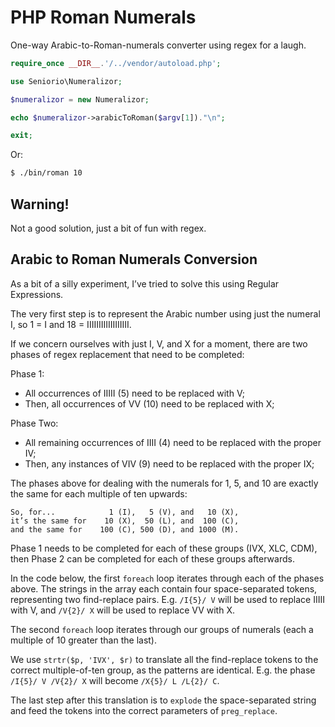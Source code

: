 # PHP Roman Numerals

One-way Arabic-to-Roman-numerals converter using regex for a laugh.

```php
require_once __DIR__.'/../vendor/autoload.php';

use Seniorio\Numeralizor;

$numeralizor = new Numeralizor;

echo $numeralizor->arabicToRoman($argv[1])."\n";

exit;
```

Or:

```sh
$ ./bin/roman 10
```

## Warning!

Not a good solution, just a bit of fun with regex.

## Arabic to Roman Numerals Conversion

As a bit of a silly experiment, I’ve tried to solve this using Regular
Expressions.

The very first step is to represent the Arabic number using just the
numeral I, so 1 = I and 18 = IIIIIIIIIIIIIIIIII.

If we concern ourselves with just I, V, and X for a moment, there are
two phases of regex replacement that need to be completed:

Phase 1:
-   All occurrences of IIIII (5) need to be replaced with V;
-   Then, all occurrences of VV (10) need to be replaced with X;

Phase Two:
-   All remaining occurrences of IIII (4) need to be replaced with
    the proper IV;
-   Then, any instances of VIV (9) need to be replaced with the
    proper IX;

The phases above for dealing with the numerals for 1, 5, and 10 are
exactly the same for each multiple of ten upwards:

```
So, for...            1 (I),   5 (V), and   10 (X),
it’s the same for    10 (X),  50 (L), and  100 (C),
and the same for    100 (C), 500 (D), and 1000 (M).
```

Phase 1 needs to be completed for each of these groups (IVX, XLC, CDM),
then Phase 2 can be completed for each of these groups afterwards.

In the code below, the first `foreach` loop iterates through each of the
phases above. The strings in the array each contain four space-separated
tokens, representing two find-replace pairs. E.g. `/I{5}/ V` will be
used to replace IIIII with V, and `/V{2}/ X` will be used to replace
VV with X.

The second `foreach` loop iterates through our groups of numerals (each
a multiple of 10 greater than the last).

We use `strtr($p, 'IVX', $r)` to translate all the find-replace tokens
to the correct multiple-of-ten group, as the patterns are identical.
E.g. the phase `/I{5}/ V /V{2}/ X` will become `/X{5}/ L /L{2}/ C`.

The last step after this translation is to `explode` the space-separated
string and feed the tokens into the correct parameters of `preg_replace`.
